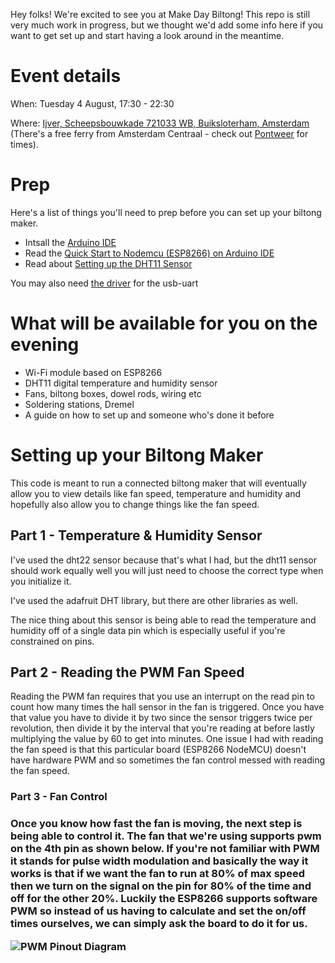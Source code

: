 Hey folks! We're excited to see you at Make Day Biltong! This repo is still very much work in progress, but we thought we'd add some info here if you want to get set up and start having a look around in the meantime. 

<h1>Event details</h1>

When: Tuesday 4 August, 17:30 - 22:30

Where: [Ijver, Scheepsbouwkade 721033 WB, Buiksloterham, Amsterdam](https://goo.gl/maps/ofaWGNBrzpnEieyA9) (There's a free ferry from Amsterdam Centraal - check out  [Pontweer](https://pontveer.nl/stops/Centraal%20Station/NDSM) for times). 

<h1>Prep</h1>

Here's a list of things you'll need to prep before you can set up your biltong maker. 

- Intsall the [Arduino IDE](https://www.arduino.cc/en/main/software)
- Read the [Quick Start to Nodemcu (ESP8266) on Arduino IDE](https://www.instructables.com/id/Quick-Start-to-Nodemcu-ESP8266-on-Arduino-IDE/)
- Read about [Setting up the DHT11 Sensor](https://randomnerdtutorials.com/complete-guide-for-dht11dht22-humidity-and-temperature-sensor-with-arduino/#:~:text=Open%20your%20Arduino%20IDE%20and,Sensor%E2%80%9D%20in%20the%20search%20box)

You may also need [the driver](https://www.silabs.com/products/development-tools/software/usb-to-uart-bridge-vcp-drivers) for the usb-uart

<h1> What will be available for you on the evening </h1>

- Wi-Fi module based on ESP8266
- DHT11 digital temperature and humidity sensor
- Fans, biltong boxes, dowel rods, wiring etc
- Soldering stations, Dremel
- A guide on how to set up and someone who's done it before

<h1>Setting up your Biltong Maker</h1>

This code is meant to run a connected biltong maker that will eventually allow you to view details like fan speed, temperature and humidity and hopefully also allow you to change things like the fan speed.

<h2>Part 1 - Temperature & Humidity Sensor</h2>

I've used the dht22 sensor because that's what I had, but the dht11 sensor should work equally well you will just need to choose the correct type when you initialize it.

I've used the adafruit DHT library, but there are other libraries as well.

The nice thing about this sensor is being able to read the temperature and humidity off of a single data pin which is especially useful if you're constrained on pins.

<h2>Part 2 - Reading the PWM Fan Speed</h2>

Reading the PWM fan requires that you use an interrupt on the read pin to count how many times the hall sensor in the fan is triggered. Once you have that value you have to divide it by two since the sensor triggers twice per revolution, then divide it by the interval that you're reading at before lastly multiplying the value by 60 to get into minutes. One issue I had with reading the fan speed is that this particular board (ESP8266 NodeMCU) doesn't have hardware PWM and so sometimes the fan control messed with reading the fan speed. 

<h3>Part 3 - Fan Control<h3>

Once you know how fast the fan is moving, the next step is being able to control it. The fan that we're using supports pwm on the 4th pin as shown below. If you're not familiar with PWM it stands for pulse width modulation and basically the way it works is that if we want the fan to run at 80% of max speed then we turn on the signal on the pin for 80% of the time and off for the other 20%. Luckily the ESP8266 supports software PWM so instead of us having to calculate and set the on/off times ourselves, we can simply ask the board to do it for us.

![PWM Pinout Diagram](https://lh3.googleusercontent.com/proxy/r-h8nVbhGZ6Fg-itOAlRXevylxRwdrfFHPfjAOBQx322WMGs2BsKR_D3RN-OnebUr3XsWiT-1daHXMLnssaPjH6-EwPv "PWM Pinout Diagram")


